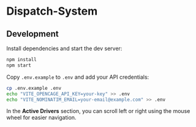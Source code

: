 # Dispatch-System

## Development

Install dependencies and start the dev server:

```bash
npm install
npm start
```

Copy `.env.example` to `.env` and add your API credentials:

```bash
cp .env.example .env
echo "VITE_OPENCAGE_API_KEY=your-key" >> .env
echo "VITE_NOMINATIM_EMAIL=your-email@example.com" >> .env
```

In the **Active Drivers** section, you can scroll left or right using the mouse
wheel for easier navigation.
